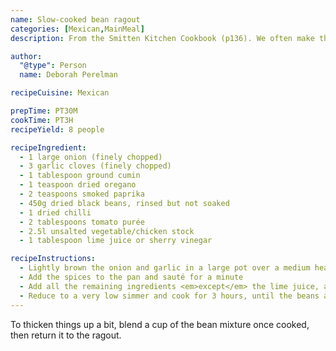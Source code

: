 ```yaml
---
name: Slow-cooked bean ragout
categories: [Mexican,MainMeal]
description: From the Smitten Kitchen Cookbook (p136). We often make the bean ragout to go with tacos. Check the cookbook for pairing with garlicky toast, cumin cream, lime-pickled red onions and avocado 🤤.

author:
  "@type": Person
  name: Deborah Perelman

recipeCuisine: Mexican

prepTime: PT30M
cookTime: PT3H
recipeYield: 8 people

recipeIngredient:
  - 1 large onion (finely chopped)
  - 3 garlic cloves (finely chopped)
  - 1 tablespoon ground cumin
  - 1 teaspoon dried oregano
  - 2 teaspoons smoked paprika
  - 450g dried black beans, rinsed but not soaked
  - 1 dried chilli
  - 2 tablespoons tomato purée
  - 2.5l unsalted vegetable/chicken stock
  - 1 tablespoon lime juice or sherry vinegar

recipeInstructions:
  - Lightly brown the onion and garlic in a large pot over a medium heat
  - Add the spices to the pan and sauté for a minute
  - Add all the remaining ingredients <em>except</em> the lime juice, and bring to the boil
  - Reduce to a very low simmer and cook for 3 hours, until the beans are tender
---
```

To thicken things up a bit, blend a cup of the bean mixture once cooked, then return it to the ragout.
